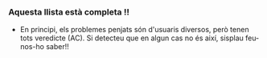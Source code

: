 ### Aquesta llista està completa !! 
- En principi, els problemes penjats són d'usuaris diversos, però tenen tots veredicte (AC). Si detecteu que en algun cas no és així, sisplau feu-nos-ho saber!!

